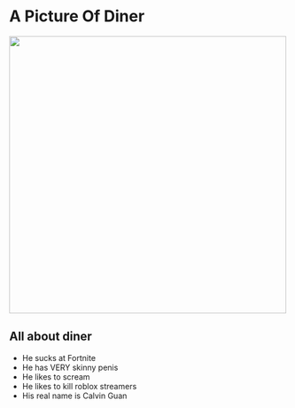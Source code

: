 <!DOCTYPE html>

<html>

<h1>A Picture Of Diner</h1>

<img src=https://steamuserimages-a.akamaihd.net/ugc/951853498850044769/CF2A1AEBBD518ECC2242134ACCDA486D32E4EFBC/ width="500">

<h2>All about diner</h2>

<ul>
<li>He sucks at Fortnite</li>
<li>He has VERY skinny penis</li>
<li>He likes to scream </li>
<li>He likes to kill roblox streamers</li>
  <li>His real name is Calvin Guan</li>
</ul>











</html>

